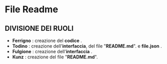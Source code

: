 # File Readme
## **DIVISIONE DEI RUOLI**
- **Ferrigno** : creazione del **codice** .  
- **Todino** : creazione dell'**interfaccia**, del file "**README.md**". e **file.json** .
- **Fulgione** : creazione dell'**interfaccia** .
- **Kunz** : creazione del file "**README.md**".

